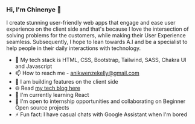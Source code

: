 ### Hi, I'm Chinenye 👋

<!--
**laskelly/laskelly** is a ✨ _special_ ✨ repository because its `README.md` (this file) appears on your GitHub profile.

Here are some ideas to get you started:

- 🔭 I’m currently working on ...
- 🌱 I’m currently learning ...
- 👯 I’m looking to collaborate on ...
- 🤔 I’m looking for help with ...
- 💬 Ask me about ...
- 📫 How to reach me: ...
- 😄 Pronouns: ...
- ⚡ Fun fact: ...
-->

I create stunning user-friendly web apps that engage and ease user experience on the client side and that's because I love the intersection of solving problems for the customers, while making their User Experience seamless. Subsequently, I hope to lean towards A.I and be a specialist to help people in their daily interactions with technology.

- 💬 My tech stack is HTML, CSS, Bootstrap, Tailwind, SASS, Chakra UI and Javascript
- 📫 How to reach me - anikwenzekelly@gmail.com
- 🚀 I am building features on the client side
- 🌐 Read [my tech blog here](https://kodervine.hashnode.dev/)
- 🧠 I'm currently learning React
- 🤝 I'm open to internship opportunities and collaborating on Beginner Open source projects
- ⚡ Fun fact: I have casual chats with Google Assistant when I'm bored
